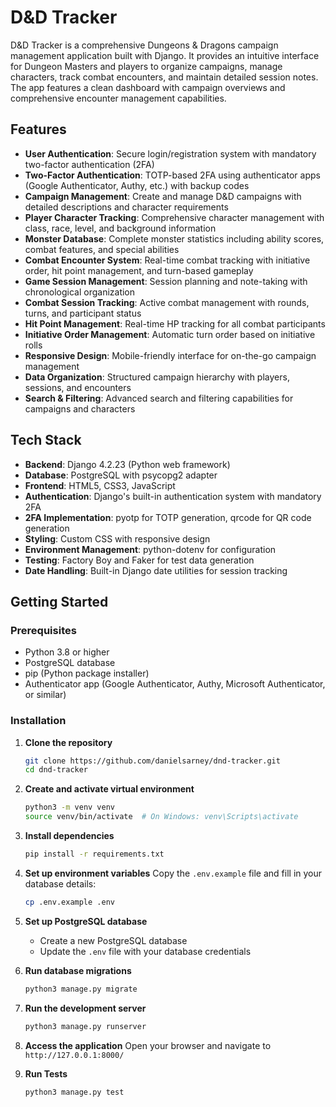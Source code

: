# D&D Tracker
D&D Tracker is a comprehensive Dungeons & Dragons campaign management application built with Django. It provides an intuitive interface for Dungeon Masters and players to organize campaigns, manage characters, track combat encounters, and maintain detailed session notes. The app features a clean dashboard with campaign overviews and comprehensive encounter management capabilities.

## Features
- **User Authentication**: Secure login/registration system with mandatory two-factor authentication (2FA)
- **Two-Factor Authentication**: TOTP-based 2FA using authenticator apps (Google Authenticator, Authy, etc.) with backup codes
- **Campaign Management**: Create and manage D&D campaigns with detailed descriptions and character requirements
- **Player Character Tracking**: Comprehensive character management with class, race, level, and background information
- **Monster Database**: Complete monster statistics including ability scores, combat features, and special abilities
- **Combat Encounter System**: Real-time combat tracking with initiative order, hit point management, and turn-based gameplay
- **Game Session Management**: Session planning and note-taking with chronological organization
- **Combat Session Tracking**: Active combat management with rounds, turns, and participant status
- **Hit Point Management**: Real-time HP tracking for all combat participants
- **Initiative Order Management**: Automatic turn order based on initiative rolls
- **Responsive Design**: Mobile-friendly interface for on-the-go campaign management
- **Data Organization**: Structured campaign hierarchy with players, sessions, and encounters
- **Search & Filtering**: Advanced search and filtering capabilities for campaigns and characters

## Tech Stack
- **Backend**: Django 4.2.23 (Python web framework)
- **Database**: PostgreSQL with psycopg2 adapter
- **Frontend**: HTML5, CSS3, JavaScript
- **Authentication**: Django's built-in authentication system with mandatory 2FA
- **2FA Implementation**: pyotp for TOTP generation, qrcode for QR code generation
- **Styling**: Custom CSS with responsive design
- **Environment Management**: python-dotenv for configuration
- **Testing**: Factory Boy and Faker for test data generation
- **Date Handling**: Built-in Django date utilities for session tracking

## Getting Started

### Prerequisites
- Python 3.8 or higher
- PostgreSQL database
- pip (Python package installer)
- Authenticator app (Google Authenticator, Authy, Microsoft Authenticator, or similar)

### Installation
1. **Clone the repository**
   ```bash
   git clone https://github.com/danielsarney/dnd-tracker.git
   cd dnd-tracker
   ```

2. **Create and activate virtual environment**
   ```bash
   python3 -m venv venv
   source venv/bin/activate  # On Windows: venv\Scripts\activate
   ```

3. **Install dependencies**
   ```bash
   pip install -r requirements.txt
   ```

4. **Set up environment variables**
   Copy the `.env.example` file and fill in your database details:
   ```bash
   cp .env.example .env
   ```

5. **Set up PostgreSQL database**
   - Create a new PostgreSQL database
   - Update the `.env` file with your database credentials

6. **Run database migrations**
   ```bash
   python3 manage.py migrate
   ```

7. **Run the development server**
   ```bash
   python3 manage.py runserver
   ```

8. **Access the application**
   Open your browser and navigate to `http://127.0.0.1:8000/`

9. **Run Tests**
    ```
    python3 manage.py test
    ```